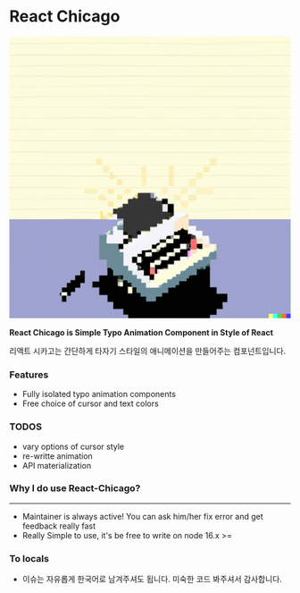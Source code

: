 # React Chicago

![](./readme/title.png)

**React Chicago is Simple Typo Animation Component in Style of React**

리액트 시카고는 간단하게 타자기 스타일의 애니메이션을 만들어주는 컴포넌트입니다.

### Features

- Fully isolated typo animation components
- Free choice of cursor and text colors

### TODOS

- vary options of cursor style
- re-writte animation
- API materialization

### Why I do use React-Chicago?

---

- Maintainer is always active! You can ask him/her fix error and get feedback really fast
- Really Simple to use, it's be free to write on node 16.x >=

### To locals

- 이슈는 자유롭게 한국어로 남겨주셔도 됩니다. 미숙한 코드 봐주셔서 감사합니다.

